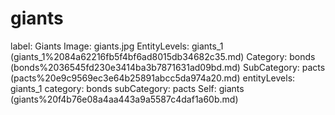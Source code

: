 # giants

label: Giants
Image: giants.jpg
EntityLevels: giants_1 (giants_1%2084a62216fb5f4bf6ad8015db34682c35.md)
Category: bonds (bonds%2036545fd230e3414ba3b7871631ad09bd.md)
SubCategory: pacts (pacts%20e9c9569ec3e64b25891abcc5da974a20.md)
entityLevels: giants_1
category: bonds
subCategory: pacts
Self: giants (giants%20f4b76e08a4aa443a9a5587c4daf1a60b.md)

[](Untitled%20722171b592ec4ac99f577c613c4d09fd.md)